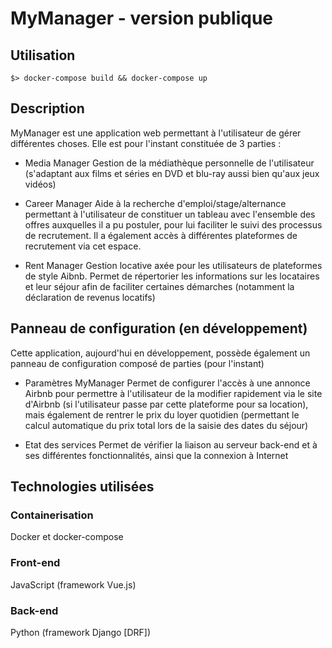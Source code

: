 ﻿# MyManager - version publique

## Utilisation
`$> docker-compose build && docker-compose up`

## Description
MyManager est une application web permettant à l'utilisateur de gérer différentes choses.
Elle est pour l'instant constituée de 3 parties :

 - Media Manager
Gestion de la médiathèque personnelle de l'utilisateur (s'adaptant aux films et séries en DVD et blu-ray aussi bien qu'aux jeux vidéos)

- Career Manager
Aide à la recherche d'emploi/stage/alternance permettant à l'utilisateur de constituer un tableau avec l'ensemble des offres auxquelles il a pu postuler, pour lui faciliter le suivi des processus de recrutement. Il a également accès à différentes plateformes de recrutement via cet espace.

- Rent Manager
 Gestion locative axée pour les utilisateurs de plateformes de style Aibnb. Permet de répertorier les informations sur les locataires et leur séjour afin de faciliter certaines démarches (notamment la déclaration de revenus locatifs)

## Panneau de configuration (en développement)
Cette application, aujourd'hui en développement, possède également un panneau de configuration composé de parties (pour l'instant)

- Paramètres MyManager
Permet de configurer l'accès à une annonce Airbnb pour permettre à l'utilisateur de la modifier rapidement via le site d'Airbnb (si l'utilisateur passe par cette plateforme pour sa location), mais également de rentrer le prix du loyer quotidien (permettant le calcul automatique du prix total lors de la saisie des dates du séjour)

- Etat des services
Permet de vérifier la liaison au serveur back-end et à ses différentes fonctionnalités, ainsi que la connexion à Internet

## Technologies utilisées
### Containerisation
Docker et docker-compose

### Front-end
JavaScript (framework Vue.js)

### Back-end
Python (framework Django [DRF])
